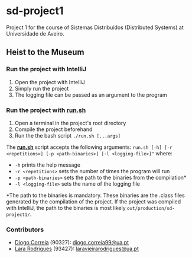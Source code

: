 # sd-project1

Project 1 for the course of Sistemas Distribuídos (Distributed Systems) at Universidade de Aveiro.

## Heist to the Museum

### Run the project with IntelliJ

1. Open the project with IntelliJ
2. Simply run the project
3. The logging file can be passed as an argument to the program

### Run the project with [run.sh](run.sh)

1. Open a terminal in the project's root directory
2. Compile the project beforehand
3. Run the the bash script `./run.sh [...args]`

The [**run.sh**](run.sh) script accepts the following arguments:
`run.sh [-h] [-r <repetitions>] [-p <path-binaries>] [-l <logging-file>]"` where:
* `-h` prints the help message
* `-r <repetitions>` sets the number of times the program will run
* `-p <path-binaries>` sets the path to the binaries from the compilation*
* `-l <logging-file>` sets the name of the logging file

*The path to the binaries is mandatory. These binaries are the .class files generated by the compilation of the project. If the project was compiled with IntelliJ, the path to the binaries is most likely `out/production/sd-project1/`.

### Contributors
* [Diogo Correia](https://github.com/digas99) (90327): diogo.correia99@ua.pt
* [Lara Rodrigues](https://github.com/Lararodrigues1) (93427): laravieirarodrigues@ua.pt